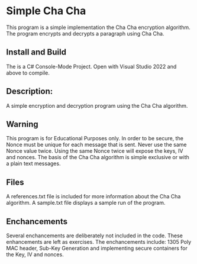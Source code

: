 # Simple Cha Cha

This program is a simple implementation the Cha Cha encryption algorithm.  The program encrypts and decrypts a paragraph using Cha Cha.

## Install and Build

The is a C# Console-Mode Project.  Open with  Visual Studio 2022 and above to compile. 

## Description:

A simple encryption and decryption program using the Cha Cha algorithm.  

## Warning

This program is for Educational Purposes only.  In order to be secure, the Nonce must be unique for each message that is sent.  Never use the same Nonce value twice.  Using the same Nonce twice will expose the keys, IV and nonces.  The basis of the Cha Cha algorithm is simple exclusive or with a plain text messages.

## Files

A references.txt file is included for more information about the Cha Cha algorithm.  A sample.txt file displays a sample run of the program.

## Enchancements

Several enchancements are deliberately not included in the code.  These enhancements are left as exercises.  The enchancements include:  1305 Poly MAC header,  Sub-Key Generation and implementing secure containers for the Key, IV and nonces. 

